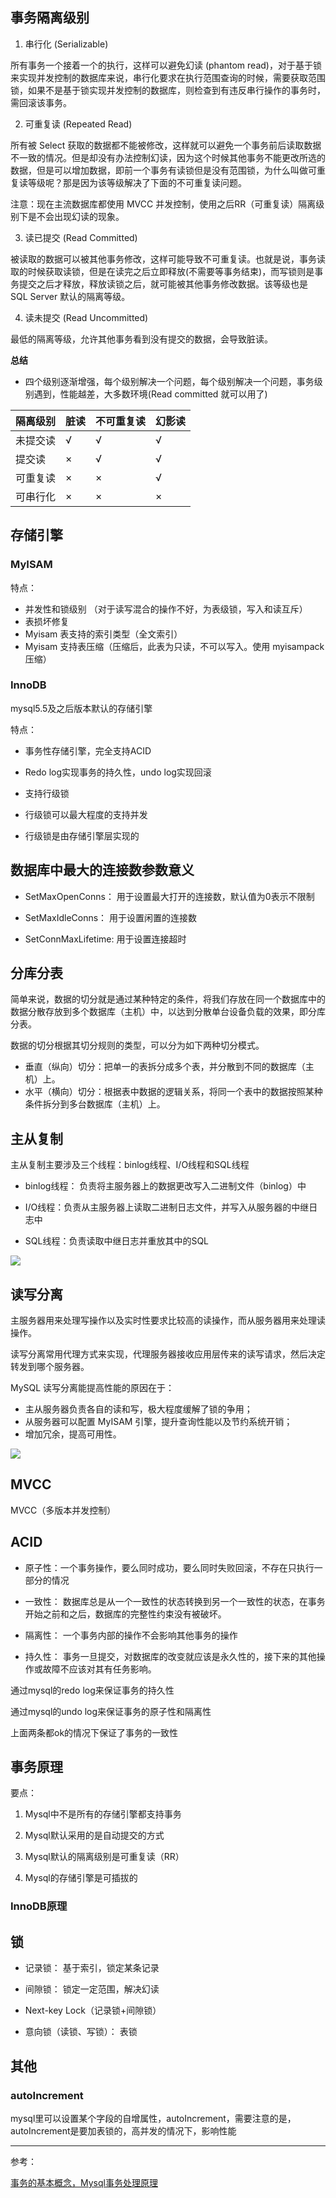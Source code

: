 ## 事务隔离级别

1. 串行化 (Serializable)

所有事务一个接着一个的执行，这样可以避免幻读 (phantom read)，对于基于锁来实现并发控制的数据库来说，串行化要求在执行范围查询的时候，需要获取范围锁，如果不是基于锁实现并发控制的数据库，则检查到有违反串行操作的事务时，需回滚该事务。

2. 可重复读 (Repeated Read)

所有被 Select 获取的数据都不能被修改，这样就可以避免一个事务前后读取数据不一致的情况。但是却没有办法控制幻读，因为这个时候其他事务不能更改所选的数据，但是可以增加数据，即前一个事务有读锁但是没有范围锁，为什么叫做可重复读等级呢？那是因为该等级解决了下面的不可重复读问题。

注意：现在主流数据库都使用 MVCC 并发控制，使用之后RR（可重复读）隔离级别下是不会出现幻读的现象。

3. 读已提交 (Read Committed)

被读取的数据可以被其他事务修改，这样可能导致不可重复读。也就是说，事务读取的时候获取读锁，但是在读完之后立即释放(不需要等事务结束)，而写锁则是事务提交之后才释放，释放读锁之后，就可能被其他事务修改数据。该等级也是 SQL Server 默认的隔离等级。

4. 读未提交 (Read Uncommitted)

最低的隔离等级，允许其他事务看到没有提交的数据，会导致脏读。

**总结**

- 四个级别逐渐增强，每个级别解决一个问题，每个级别解决一个问题，事务级别遇到，性能越差，大多数环境(Read committed 就可以用了)

| 隔离级别 | 脏读  | 不可重复读 | 幻影读 |
| ---- | --- | ----- | --- |
| 未提交读 | √   | √     | √   |
| 提交读  | ×   | √     | √   |
| 可重复读 | ×   | ×     | √   |
| 可串行化 | ×   | ×     | ×   |

## 存储引擎

### MyISAM

特点：

- 并发性和锁级别 （对于读写混合的操作不好，为表级锁，写入和读互斥）
- 表损坏修复
- Myisam 表支持的索引类型（全文索引）
- Myisam 支持表压缩（压缩后，此表为只读，不可以写入。使用 myisampack 压缩）

### InnoDB

mysql5.5及之后版本默认的存储引擎

特点：

- 事务性存储引擎，完全支持ACID

- Redo log实现事务的持久性，undo log实现回滚

- 支持行级锁

- 行级锁可以最大程度的支持并发

- 行级锁是由存储引擎层实现的

## 数据库中最大的连接数参数意义

- SetMaxOpenConns： 用于设置最大打开的连接数，默认值为0表示不限制

- SetMaxIdleConns： 用于设置闲置的连接数

- SetConnMaxLifetime: 用于设置连接超时

## 

## 分库分表

简单来说，数据的切分就是通过某种特定的条件，将我们存放在同一个数据库中的数据分散存放到多个数据库（主机）中，以达到分散单台设备负载的效果，即分库分表。

数据的切分根据其切分规则的类型，可以分为如下两种切分模式。

- 垂直（纵向）切分：把单一的表拆分成多个表，并分散到不同的数据库（主机）上。
- 水平（横向）切分：根据表中数据的逻辑关系，将同一个表中的数据按照某种条件拆分到多台数据库（主机）上。

## 主从复制

主从复制主要涉及三个线程：binlog线程、I/O线程和SQL线程

- binlog线程： 负责将主服务器上的数据更改写入二进制文件（binlog）中

- I/O线程：负责从主服务器上读取二进制日志文件，并写入从服务器的中继日志中

- SQL线程：负责读取中继日志并重放其中的SQL

![](http://image.dillonliang.cn/mybook/mysql-master-slave.jpg)

## 读写分离

主服务器用来处理写操作以及实时性要求比较高的读操作，而从服务器用来处理读操作。

读写分离常用代理方式来实现，代理服务器接收应用层传来的读写请求，然后决定转发到哪个服务器。

MySQL 读写分离能提高性能的原因在于：

- 主从服务器负责各自的读和写，极大程度缓解了锁的争用；
- 从服务器可以配置 MyISAM 引擎，提升查询性能以及节约系统开销；
- 增加冗余，提高可用性。

![](http://image.dillonliang.cn/mybook/mysql-read-write.jpg)

## MVCC

MVCC（多版本并发控制）

## ACID

- 原子性：一个事务操作，要么同时成功，要么同时失败回滚，不存在只执行一部分的情况

- 一致性： 数据库总是从一个一致性的状态转换到另一个一致性的状态，在事务开始之前和之后，数据库的完整性约束没有被破坏。

- 隔离性： 一个事务内部的操作不会影响其他事务的操作

- 持久性： 事务一旦提交，对数据库的改变就应该是永久性的，接下来的其他操作或故障不应该对其有任务影响。

通过mysql的redo log来保证事务的持久性

通过mysql的undo log来保证事务的原子性和隔离性

上面两条都ok的情况下保证了事务的一致性

## 事务原理

要点：

1. Mysql中不是所有的存储引擎都支持事务

2. Mysql默认采用的是自动提交的方式

3. Mysql默认的隔离级别是可重复读（RR）

4. Mysql的存储引擎是可插拔的

### InnoDB原理

## 锁

- 记录锁： 基于索引，锁定某条记录

- 间隙锁： 锁定一定范围，解决幻读

- Next-key Lock（记录锁+间隙锁）

- 意向锁（读锁、写锁）： 表锁

## 其他

### autoIncrement

mysql里可以设置某个字段的自增属性，autoIncrement，需要注意的是，autoIncrement是要加表锁的，高并发的情况下，影响性能

---

参考：

[事务的基本概念，Mysql事务处理原理](https://mp.weixin.qq.com/s/OcjxlP1FOBrc-EelUA-fVg)
